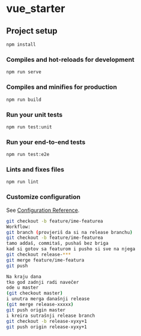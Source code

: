 # vue_starter

## Project setup
```
npm install
```

### Compiles and hot-reloads for development
```
npm run serve
```

### Compiles and minifies for production
```
npm run build
```

### Run your unit tests
```
npm run test:unit
```

### Run your end-to-end tests
```
npm run test:e2e
```

### Lints and fixes files
```
npm run lint
```

### Customize configuration
See [Configuration Reference](https://cli.vuejs.org/config/).


```sh
git checkout -b feature/ime-featurea
Workflow:
git branch (provjeriš da si na release branchu)
git checkout -b feature/ime-featurea
tamo addaš, commitaš, pushaš bez briga
kad si gotov sa featurom i pusho si sve na njega
git checkout release-***
git merge feature/ime-featura
git push
```

```sh
Na kraju dana
tko god zadnji radi navečer
ode u master
(git checkout master)
i unutra merga današnji release
(git merge release-xxxxx)
git push origin master
i kreira sutrašnji release branch
git checkout -b release-xyxy+1
git push origin release-xyxy+1
```
